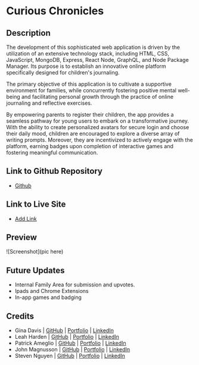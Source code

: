 
# Curious Chronicles

## Description
The development of this sophisticated web application is driven by the utilization of an extensive technology stack, including HTML, CSS, JavaScript, MongoDB, Express, React Node, GraphQL, and Node Package Manager. Its purpose is to establish an innovative online platform specifically designed for children's journaling.

The primary objective of this application is to cultivate a supportive environment for families, while concurrently fostering positive mental well-being and facilitating personal growth through the practice of online journaling and reflective exercises.

By empowering parents to register their children, the app provides a seamless pathway for young users to embark on a transformative journey. With the ability to create personalized avatars for secure login and choose their daily mood, children are encouraged to explore a diverse array of writing prompts. Moreover, they are incentivized to actively engage with the platform, earning badges upon completion of interactive games and fostering meaningful communication.

## Link to Github Repository
- [Github](https://github.com/Qaizen/curious-chronicles)

## Link to Live Site
- [Add Link](https://github.com/Qaizen/curious-chronicles)
    
## Preview
![Screenshot](pic here)

## Future Updates
- Internal Family Area for submission and upvotes.
- Ipads and Chrome Extensions
- In-app games and badging

## Credits
- Gina Davis | [GitHub](https://github.com/ginitadavis) | [Portfolio](https://ginitadavis.github.io/platinum-portfolio/) | [LinkedIn](https://www.linkedin.com/in/gina-davis-b3944525/) 
- Leah Harden | [GitHub](https://github.com/Leah-Harden) | [Portfolio](https://github.com/Leah-Harden/React-Based-Showcase) | [LinkedIn](https://www.linkedin.com/in/leahxharden/) 
- Patrick Ameglio | [GitHub](https://github.com/PatAmeglio) | [Portfolio](https://github.com/PatAmeglio/react-portfolio) | [LinkedIn](https://www.linkedin.com/in/patrick-ameglio-8319a6b0/) 
- John Magnusson | [GitHub](https://github.com/sobewon) | [Portfolio](https://sobewon.github.io/reaction-portfolio/) | [LinkedIn](https://www.linkedin.com/in/john-magnuson-8b0806263/) 
- Steven Nguyen | [GitHub](https://github.com/Qaizen) | [Portfolio](https://qaizen.github.io/react-portfolio/) | [LinkedIn](https://www.linkedin.com/in/steveqvnguyen/) 

